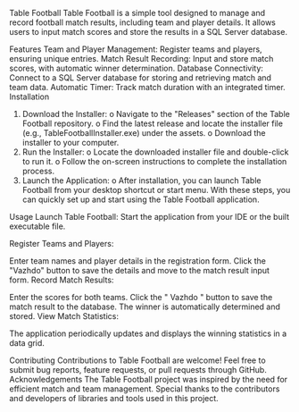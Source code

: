 Table Football
Table Football is a simple tool designed to manage and record football match results, including team and player details. It allows users to input match scores and store the results in a SQL Server database.

Features
Team and Player Management: Register teams and players, ensuring unique entries.
Match Result Recording: Input and store match scores, with automatic winner determination.
Database Connectivity: Connect to a SQL Server database for storing and retrieving match and team data.
Automatic Timer: Track match duration with an integrated timer.
Installation
1.	Download the Installer:
o	Navigate to the "Releases" section of the Table Football repository.
o	Find the latest release and locate the installer file (e.g., TableFootballInstaller.exe) under the assets.
o	Download the installer to your computer.
2.	Run the Installer:
o	Locate the downloaded installer file and double-click to run it.
o	Follow the on-screen instructions to complete the installation process.
3.	Launch the Application:
o	After installation, you can launch Table Football from your desktop shortcut or start menu.
With these steps, you can quickly set up and start using the Table Football application.

Usage
Launch Table Football:
Start the application from your IDE or the built executable file.

Register Teams and Players:

Enter team names and player details in the registration form.
Click the "Vazhdo" button to save the details and move to the match result input form.
Record Match Results:

Enter the scores for both teams.
Click the " Vazhdo " button to save the match result to the database.
The winner is automatically determined and stored.
View Match Statistics:

The application periodically updates and displays the winning statistics in a data grid.

Contributing
Contributions to Table Football are welcome! Feel free to submit bug reports, feature requests, or pull requests through GitHub.
Acknowledgements
The Table Football project was inspired by the need for efficient match and team management. Special thanks to the contributors and developers of libraries and tools used in this project.

